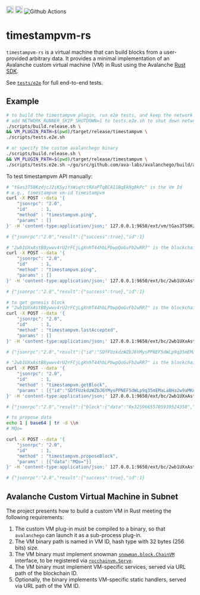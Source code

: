 
[<img alt="crates.io" src="https://img.shields.io/crates/v/timestampvm.svg?style=for-the-badge&color=fc8d62&logo=rust" height="20">](https://crates.io/crates/timestampvm)
[<img alt="docs.rs" src="https://img.shields.io/badge/docs.rs-timestampvm-66c2a5?style=for-the-badge&labelColor=555555&logo=docs.rs" height="20">](https://docs.rs/timestampvm)
![Github Actions](https://github.com/ava-labs/timestampvm-rs/actions/workflows/test-and-release.yml/badge.svg)

# timestampvm-rs

`timestampvm-rs` is a virtual machine that can build blocks from a user-provided arbitrary data. It provides a minimal implementation of an Avalanche custom virtual machine (VM) in Rust using the Avalanche [Rust SDK](https://github.com/ava-labs/avalanche-types-rs).

See [`tests/e2e`](tests/e2e/src/tests/mod.rs) for full end-to-end tests.

## Example

```bash
# to build the timestampvm plugin, run e2e tests, and keep the network running
# add NETWORK_RUNNER_SKIP_SHUTDOWN=1 to tests.e2e.sh to shut down network afterwards
./scripts/build.release.sh \
&& VM_PLUGIN_PATH=$(pwd)/target/release/timestampvm \
./scripts/tests.e2e.sh

# or specify the custom avalanchego binary
./scripts/build.release.sh \
&& VM_PLUGIN_PATH=$(pwd)/target/release/timestampvm \
./scripts/tests.e2e.sh ~/go/src/github.com/ava-labs/avalanchego/build/avalanchego
```

To test timestampvm API manually:

```bash
# "tGas3T58KzdjcJ2iKSyiYsWiqYctRXaPTqBCA11BqEkNg8kPc" is the Vm Id
# e.g., timestampvm vm-id timestampvm
curl -X POST --data '{
    "jsonrpc": "2.0",
    "id"     : 1,
    "method" : "timestampvm.ping",
    "params" : []
}' -H 'content-type:application/json;' 127.0.0.1:9650/ext/vm/tGas3T58KzdjcJ2iKSyiYsWiqYctRXaPTqBCA11BqEkNg8kPc/static

# {"jsonrpc":"2.0","result":{"success":true},"id":1}
```

```bash
# "2wb1UXxAstB8ywwv4rU2rFCjLgXnhT44hbLPbwpQoGvFb2wRR7" is the blockchain Id
curl -X POST --data '{
    "jsonrpc": "2.0",
    "id"     : 1,
    "method" : "timestampvm.ping",
    "params" : []
}' -H 'content-type:application/json;' 127.0.0.1:9650/ext/bc/2wb1UXxAstB8ywwv4rU2rFCjLgXnhT44hbLPbwpQoGvFb2wRR7/rpc

# {"jsonrpc":"2.0","result":{"success":true},"id":1}
```

```bash
# to get genesis block
# "2wb1UXxAstB8ywwv4rU2rFCjLgXnhT44hbLPbwpQoGvFb2wRR7" is the blockchain Id
curl -X POST --data '{
    "jsonrpc": "2.0",
    "id"     : 1,
    "method" : "timestampvm.lastAccepted",
    "params" : []
}' -H 'content-type:application/json;' 127.0.0.1:9650/ext/bc/2wb1UXxAstB8ywwv4rU2rFCjLgXnhT44hbLPbwpQoGvFb2wRR7/rpc

# {"jsonrpc":"2.0","result":{"id":"SDfFUzkdzWZbJ6YMysPPNEF5dWLp9q35mEMaLa8Ha2w9aMKoC"},"id":1}

# "2wb1UXxAstB8ywwv4rU2rFCjLgXnhT44hbLPbwpQoGvFb2wRR7" is the blockchain Id
curl -X POST --data '{
    "jsonrpc": "2.0",
    "id"     : 1,
    "method" : "timestampvm.getBlock",
    "params" : [{"id":"SDfFUzkdzWZbJ6YMysPPNEF5dWLp9q35mEMaLa8Ha2w9aMKoC"}]
}' -H 'content-type:application/json;' 127.0.0.1:9650/ext/bc/2wb1UXxAstB8ywwv4rU2rFCjLgXnhT44hbLPbwpQoGvFb2wRR7/rpc

# {"jsonrpc":"2.0","result":{"block":{"data":"0x32596655705939524358","height":0,"parent_id":"11111111111111111111111111111111LpoYY","timestamp":0}},"id":1}
```

```bash
# to propose data
echo 1 | base64 | tr -d \\n
# MQo=

curl -X POST --data '{
    "jsonrpc": "2.0",
    "id"     : 1,
    "method" : "timestampvm.proposeBlock",
    "params" : [{"data":"MQo="}]
}' -H 'content-type:application/json;' 127.0.0.1:9650/ext/bc/2wb1UXxAstB8ywwv4rU2rFCjLgXnhT44hbLPbwpQoGvFb2wRR7/rpc

# {"jsonrpc":"2.0","result":{"success":true},"id":1}
```

## Avalanche Custom Virtual Machine in Subnet

The project presents how to build a custom VM in Rust meeting the following requirements:

1. The custom VM plug-in must be compiled to a binary, so that `avalanchego` can launch it as a sub-process plug-in.
2. The VM binary path is named in VM ID, hash type with 32 bytes (256 bits) size.
3. The VM binary must implement snowman [`snowman.block.ChainVM`](https://pkg.go.dev/github.com/ava-labs/avalanchego/snow/engine/snowman/block#ChainVM) interface, to be registered via [`rpcchainvm.Serve`](https://pkg.go.dev/github.com/ava-labs/avalanchego/vms/rpcchainvm#Serve).
4. The VM binary must implement VM-specific services, served via URL path of the blockchain ID.
5. Optionally, the binary implements VM-specific static handlers, served via URL path of the VM ID.
